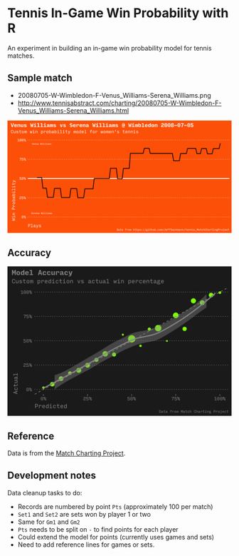 # Tennis In-Game Win Probability with R

An experiment in building an in-game win probability model for tennis matches.

## Sample match

- 20080705-W-Wimbledon-F-Venus_Williams-Serena_Williams.png
- http://www.tennisabstract.com/charting/20080705-W-Wimbledon-F-Venus_Williams-Serena_Williams.html

![Venus v Sabrina](out/20080705-W-Wimbledon-F-Venus_Williams-Serena_Williams.png)

## Accuracy

![Accuracy](out/accuracy-w.png)

## Reference

Data is from the [Match Charting Project](https://github.com/JeffSackmann/tennis_MatchChartingProject).

## Development notes

Data cleanup tasks to do:

- Records are numbered by point `Pts` (approximately 100 per match)
- `Set1` and `Set2` are sets won by player 1 or two
- Same for `Gm1` and `Gm2`
- `Pts` needs to be split on `-` to find points for each player
- Could extend the model for points (currently uses games and sets)
- Need to add reference lines for games or sets.
